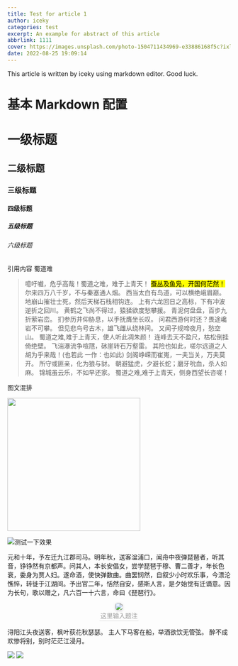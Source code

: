 ```yaml
---
title: Test for article 1
author: iceky
categories: test
excerpt: An example for abstract of this article
abbrlink: 1111
cover: https://images.unsplash.com/photo-1504711434969-e33886168f5c?ixlib=rb-1.2.1&ixid=MnwxMjA3fDB8MHxwaG90by1wYWdlfHx8fGVufDB8fHx8&auto=format&fit=crop&w=1280&q=80
date: 2022-08-25 19:09:14
---
```

This article is written by iceky using markdown editor. Good luck.


# 基本 Markdown 配置

# 一级标题
## 二级标题
### 三级标题
#### 四级标题
##### 五级标题
###### 六级标题

引用内容 蜀道难

> 噫吁嚱，危乎高哉！蜀道之难，难于上青天！
<mark>蚕丛及鱼凫，开国何茫然！</mark>
尔来四万八千岁，不与秦塞通人烟。
西当太白有鸟道，可以横绝峨眉巅。
地崩山摧壮士死，然后天梯石栈相钩连。
上有六龙回日之高标，下有冲波逆折之回川。
黄鹤之飞尚不得过，猿猱欲度愁攀援。
青泥何盘盘，百步九折萦岩峦。
扪参历井仰胁息，以手抚膺坐长叹。
问君西游何时还？畏途巉岩不可攀。
但见悲鸟号古木，雄飞雌从绕林间。
又闻子规啼夜月，愁空山。
蜀道之难,难于上青天，使人听此凋朱颜！
连峰去天不盈尺，枯松倒挂倚绝壁。
飞湍瀑流争喧豗，砯崖转石万壑雷。
其险也如此，嗟尔远道之人胡为乎来哉！(也若此 一作：也如此)
剑阁峥嵘而崔嵬，一夫当关，万夫莫开。
所守或匪亲，化为狼与豺。
朝避猛虎，夕避长蛇；磨牙吮血，杀人如麻。
锦城虽云乐，不如早还家。
蜀道之难,难于上青天，侧身西望长咨嗟！

图文混排

<img src="https://i0.hdslb.com/bfs/album/695b2ce642f84fbfc1db45912e50917a960464ea.jpg" width="300" class="right">

![测试一下效果](https://i0.hdslb.com/bfs/album/6ebcdcb1a73687f2de53ccbd9b2d3b6fd7e0c418.jpg)

元和十年，予左迁九江郡司马。明年秋，送客湓浦口，闻舟中夜弹琵琶者，听其音，铮铮然有京都声。问其人，本长安倡女，尝学琵琶于穆、曹二善才，年长色衰，委身为贾人妇。遂命酒，使快弹数曲。曲罢悯然，自叙少小时欢乐事，今漂沦憔悴，转徙于江湖间。予出官二年，恬然自安，感斯人言，是夕始觉有迁谪意。因为长句，歌以赠之，凡六百一十六言，命曰《琵琶行》。

<center>
    <img style="border-radius: 0.3125em;
    box-shadow: 0 2px 4px 0 rgba(34,36,38,.12),0 2px 10px 0 rgba(34,36,38,.08);" 
    src="https://i0.hdslb.com/bfs/album/695b2ce642f84fbfc1db45912e50917a960464ea.jpg">
    <br>
    <div style="color:orange; border-bottom: 1px solid #d9d9d9;
    display: inline-block;
    color: #999;
    padding: 2px;">这里输入题注</div>
</center>





浔阳江头夜送客，枫叶荻花秋瑟瑟。
主人下马客在船，举酒欲饮无管弦。
醉不成欢惨将别，别时茫茫江浸月。


<div class="mdui-row-xs-2">
<img src="https://imgur.lzmun.com/picgo/20200203214953.jpeg_/fw/1280" class="mdui-col">
<img src="https://imgur.lzmun.com/picgo/20200203223423.jpeg_/fw/1280" class="mdui-col">
</div>